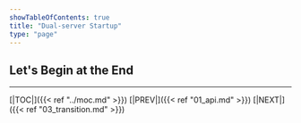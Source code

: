 ```yaml
---
showTableOfContents: true
title: "Dual-server Startup"
type: "page"
---
```

## Let's Begin at the End


___
[|TOC|]({{< ref "../moc.md" >}})
[|PREV|]({{< ref "01_api.md" >}})
[|NEXT|]({{< ref "03_transition.md" >}})